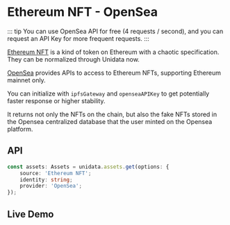 # Ethereum NFT - OpenSea

<Logos :names="['Ethereum', 'OpenSea']" />

::: tip
You can use OpenSea API for free (4 requests / second), and you can request an API Key for more frequent requests.
:::

[Ethereum NFT](https://ethereum.org/en/nft/) is a kind of token on Ethereum with a chaotic specification. They can be normalized through Unidata now.

[OpenSea](https://opensea.io/) provides APIs to access to Ethereum NFTs, supporting Ethereum mainnet only.

You can initialize with `ipfsGateway` and `openseaAPIKey` to get potentially faster response or higher stability.

It returns not only the NFTs on the chain, but also the fake NFTs stored in the Opensea centralized database that the user minted on the Opensea platform.

## API

```ts
const assets: Assets = unidata.assets.get(options: {
    source: 'Ethereum NFT';
    identity: string;
    provider: 'OpenSea';
});
```

## Live Demo

<Assets :source="'Ethereum NFT'" :provider="'OpenSea'" :defaultIdentity="'0xC8b960D09C0078c18Dcbe7eB9AB9d816BcCa8944'" />
